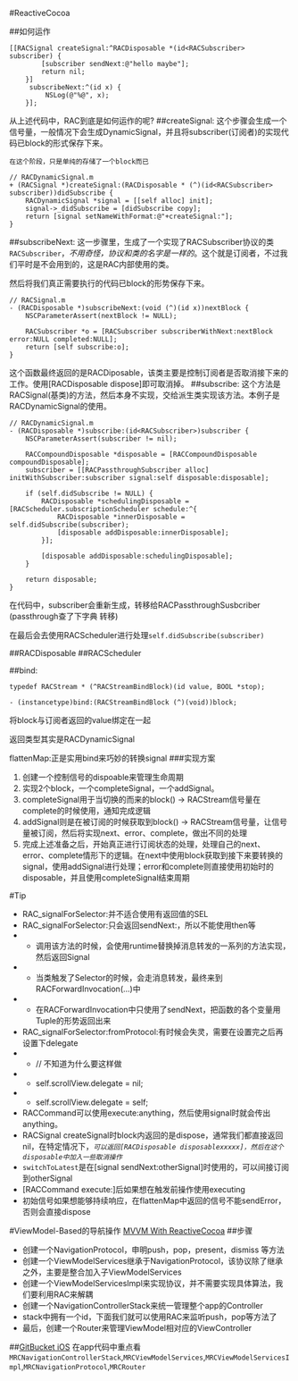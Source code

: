 #ReactiveCocoa

##如何运作
```
[[RACSignal createSignal:^RACDisposable *(id<RACSubscriber> subscriber) {
        [subscriber sendNext:@"hello maybe"];
        return nil;
    }]
     subscribeNext:^(id x) {
         NSLog(@"%@", x);
    }];
```
从上述代码中，RAC到底是如何运作的呢?
##createSignal:
这个步骤会生成一个信号量，一般情况下会生成DynamicSignal，并且将subscriber(订阅者)的实现代码已block的形式保存下来。

`在这个阶段，只是单纯的存储了一个block而已`

```
// RACDynamicSignal.m
+ (RACSignal *)createSignal:(RACDisposable * (^)(id<RACSubscriber> subscriber))didSubscribe {
	RACDynamicSignal *signal = [[self alloc] init];
	signal->_didSubscribe = [didSubscribe copy];
	return [signal setNameWithFormat:@"+createSignal:"];
}
```
##subscribeNext:
这一步骤里，生成了一个实现了RACSubscriber协议的类`RACSubscriber`，*不用奇怪，协议和类的名字是一样的*。这个就是订阅者，不过我们平时是不会用到的，这是RAC内部使用的类。

然后将我们真正需要执行的代码已block的形势保存下来。

```
// RACSignal.m
- (RACDisposable *)subscribeNext:(void (^)(id x))nextBlock {
	NSCParameterAssert(nextBlock != NULL);
	
	RACSubscriber *o = [RACSubscriber subscriberWithNext:nextBlock error:NULL completed:NULL];
	return [self subscribe:o];
}
```

这个函数最终返回的是RACDiposable，该类主要是控制订阅者是否取消接下来的工作。使用[RACDisposable dispose]即可取消掉。
##subscribe:
这个方法是RACSignal(基类)的方法，然后本身不实现，交给派生类实现该方法。本例子是RACDynamicSignal的使用。

```
// RACDynamicSignal.m
- (RACDisposable *)subscribe:(id<RACSubscriber>)subscriber {
	NSCParameterAssert(subscriber != nil);

	RACCompoundDisposable *disposable = [RACCompoundDisposable compoundDisposable];
	subscriber = [[RACPassthroughSubscriber alloc] initWithSubscriber:subscriber signal:self disposable:disposable];

	if (self.didSubscribe != NULL) {
		RACDisposable *schedulingDisposable = [RACScheduler.subscriptionScheduler schedule:^{
			RACDisposable *innerDisposable = self.didSubscribe(subscriber);
			[disposable addDisposable:innerDisposable];
		}];

		[disposable addDisposable:schedulingDisposable];
	}
	
	return disposable;
}
```
在代码中，subscriber会重新生成，转移给RACPassthroughSusbcriber (passthrough查了下字典 转移)

在最后会去使用RACScheduler进行处理`self.didSubscribe(subscriber)`

##RACDisposable
##RACScheduler

##bind:

```
typedef RACStream * (^RACStreamBindBlock)(id value, BOOL *stop);

- (instancetype)bind:(RACStreamBindBlock (^)(void))block;
```

将block与订阅者返回的value绑定在一起

返回类型其实是RACDynamicSignal

flattenMap:正是实用bind来巧妙的转换signal
###实现方案

1. 创建一个控制信号的dispoable来管理生命周期
2. 实现2个block，一个completeSignal，一个addSignal。
3. completeSignal用于当切换的而来的block() -> RACStream信号量在complete的时候使用，通知完成逻辑
4. addSignal则是在被订阅的时候获取到block() -> RACStream信号量，让信号量被订阅，然后将实现next、error、complete，做出不同的处理
5. 完成上述准备之后，开始真正进行订阅状态的处理，处理自己的next、error、complete情形下的逻辑。在next中使用block获取到接下来要转换的signal，使用addSignal进行处理；error和complete则直接使用初始时的disposable，并且使用completeSignal结束周期


#Tip
- RAC_signalForSelector:并不适合使用有返回值的SEL
- RAC_signalForSelector:只会返回sendNext:，所以不能使用then等
- - 调用该方法的时候，会使用runtime替换掉消息转发的一系列的方法实现，然后返回Signal
- - 当类触发了Selector的时候，会走消息转发，最终来到RACForwardInvocation(...)中
- - 在RACForwardInvocation中只使用了sendNext，把函数的各个变量用Tuple的形势返回出来
- RAC_signalForSelector:fromProtocol:有时候会失灵，需要在设置完之后再设置下delegate
- - // 不知道为什么要这样做
- - self.scrollView.delegate = nil; 
- - self.scrollView.delegate = self;
- RACCommand可以使用execute:anything，然后使用signal时就会传出anything。
- RACSignal createSignal时block内返回的是dispose，通常我们都直接返回nil，在特定情况下，*`可以返回[RACDisposable disposablexxxxx]，然后在这个disposable中加入一些取消操作`* 
- `switchToLatest`是在[signal sendNext:otherSignal]时使用的，可以间接订阅到otherSignal
- [RACCommand execute:]后如果想在触发前操作使用executing
- 初始信号如果想能够持续响应，在flattenMap中返回的信号不能sendError，否则会直接dispose

#ViewModel-Based的导航操作
[MVVM With ReactiveCocoa](http://blog.leichunfeng.com/blog/2016/02/27/mvvm-with-reactivecocoa/)
##步骤
- 创建一个NavigationProtocol，申明push，pop，present，dismiss 等方法
- 创建一个ViewModelServices继承于NavigationProtocol，该协议除了继承之外，主要是整合加入子ViewModelServices
- 创建一个ViewModelServicesImpl来实现协议，并不需要实现具体算法，我们要利用RAC来解耦
- 创建一个NavigationControllerStack来统一管理整个app的Controller
- stack中拥有一个id<ViewModelServices>，下面我们就可以使用RAC来监听push，pop等方法了
- 最后，创建一个Router来管理ViewModel相对应的ViewController

##[GitBucket iOS](https://github.com/leichunfeng/MVVMReactiveCocoa)
在app代码中重点看`MRCNavigationControllerStack`,`MRCViewModelServices`,`MRCViewModelServicesImpl`,`MRCNavigationProtocol`,`MRCRouter`
